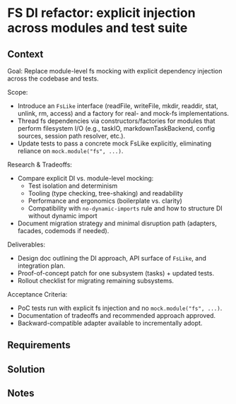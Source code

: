 # FS DI refactor: explicit injection across modules and test suite

## Context

Goal: Replace module-level fs mocking with explicit dependency injection across the codebase and tests.

Scope:

- Introduce an `FsLike` interface (readFile, writeFile, mkdir, readdir, stat, unlink, rm, access) and a factory for real- and mock-fs implementations.
- Thread fs dependencies via constructors/factories for modules that perform filesystem I/O (e.g., taskIO, markdownTaskBackend, config sources, session path resolver, etc.).
- Update tests to pass a concrete mock FsLike explicitly, eliminating reliance on `mock.module("fs", ...)`.

Research & Tradeoffs:

- Compare explicit DI vs. module-level mocking:
  - Test isolation and determinism
  - Tooling (type checking, tree-shaking) and readability
  - Performance and ergonomics (boilerplate vs. clarity)
  - Compatibility with `no-dynamic-imports` rule and how to structure DI without dynamic import
- Document migration strategy and minimal disruption path (adapters, facades, codemods if needed).

Deliverables:

- Design doc outlining the DI approach, API surface of `FsLike`, and integration plan.
- Proof-of-concept patch for one subsystem (tasks) + updated tests.
- Rollout checklist for migrating remaining subsystems.

Acceptance Criteria:

- PoC tests run with explicit fs injection and no `mock.module("fs", ...)`.
- Documentation of tradeoffs and recommended approach approved.
- Backward-compatible adapter available to incrementally adopt.

## Requirements

## Solution

## Notes
